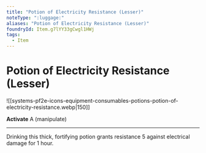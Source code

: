 ```yaml
---
title: "Potion of Electricity Resistance (Lesser)"
noteType: ":luggage:"
aliases: "Potion of Electricity Resistance (Lesser)"
foundryId: Item.g7lYY33gCwgl1HWj
tags:
  - Item
---
```


# Potion of Electricity Resistance (Lesser)
![[systems-pf2e-icons-equipment-consumables-potions-potion-of-electricity-resistance.webp|150]]

**Activate** A (manipulate)

* * *

Drinking this thick, fortifying potion grants resistance 5 against electrical damage for 1 hour.


